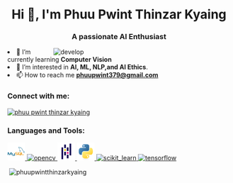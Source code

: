 <h1 align="center">Hi 👋, I'm Phuu Pwint Thinzar Kyaing</h1>
<h3 align="center">A passionate AI Enthusiast</h3>
<img align="right" alt="develop" width="400" src="https://media.istockphoto.com/id/949216052/vector/vector-illustration-of-flat-robot.jpg?s=612x612&w=0&k=20&c=pebPP3S5zfjrDSoYnwxo_F4n46SQ3X2cIrMNaiAGqNk="


- 🌱 I’m currently learning **Computer Vision**
- 👀 I’m interested in **AI, ML, NLP,and AI Ethics**.
- 📫 How to reach me **phuupwint379@gmail.com**

<h3 align="left">Connect with me:</h3>
<p align="left">
<a href="https://linkedin.com/in/phuu pwint thinzar kyaing" target="blank"><img align="center" src="https://raw.githubusercontent.com/rahuldkjain/github-profile-readme-generator/master/src/images/icons/Social/linked-in-alt.svg" alt="phuu pwint thinzar kyaing" height="30" width="40" /></a>
</p>

<h3 align="left">Languages and Tools:</h3>
<p align="left"> <a href="https://www.mysql.com/" target="_blank" rel="noreferrer"> <img src="https://raw.githubusercontent.com/devicons/devicon/master/icons/mysql/mysql-original-wordmark.svg" alt="mysql" width="40" height="40"/> </a> <a href="https://opencv.org/" target="_blank" rel="noreferrer"> <img src="https://www.vectorlogo.zone/logos/opencv/opencv-icon.svg" alt="opencv" width="40" height="40"/> </a> <a href="https://pandas.pydata.org/" target="_blank" rel="noreferrer"> <img src="https://raw.githubusercontent.com/devicons/devicon/2ae2a900d2f041da66e950e4d48052658d850630/icons/pandas/pandas-original.svg" alt="pandas" width="40" height="40"/> </a> <a href="https://www.python.org" target="_blank" rel="noreferrer"> <img src="https://raw.githubusercontent.com/devicons/devicon/master/icons/python/python-original.svg" alt="python" width="40" height="40"/> </a> <a href="https://scikit-learn.org/" target="_blank" rel="noreferrer"> <img src="https://upload.wikimedia.org/wikipedia/commons/0/05/Scikit_learn_logo_small.svg" alt="scikit_learn" width="40" height="40"/> </a> <a href="https://www.tensorflow.org" target="_blank" rel="noreferrer"> <img src="https://www.vectorlogo.zone/logos/tensorflow/tensorflow-icon.svg" alt="tensorflow" width="40" height="40"/> </a> </p>

<p>&nbsp;<img align="center" src="https://github-readme-stats.vercel.app/api?username=phuupwintthinzarkyaing&show_icons=true&locale=en" alt="phuupwintthinzarkyaing" /></p>

